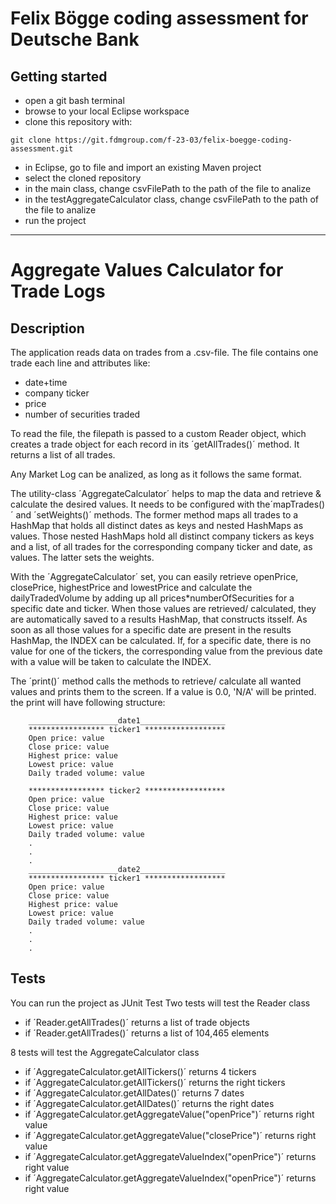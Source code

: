 # Felix Bögge coding assessment for Deutsche Bank 

## Getting started

- open a git bash terminal
- browse to your local Eclipse workspace
- clone this repository with:
```
git clone https://git.fdmgroup.com/f-23-03/felix-boegge-coding-assessment.git
```
- in Eclipse, go to file and import an existing Maven project
- select the cloned repository
- in the main class, change csvFilePath to the path of the file to analize
- in the testAggregateCalculator class, change csvFilePath to the path of the file to analize
- run the project

***

# Aggregate Values Calculator for Trade Logs

## Description
The application reads data on trades from a .csv-file.
The file contains one trade each line and attributes like:
- date+time
- company ticker
- price
- number of securities traded

To read the file, the filepath is passed to a custom Reader object, which creates
a trade object for each record in its ´getAllTrades()´ method. It returns a list of all trades.

Any Market Log can be analized, as long as it follows the same format.

The utility-class ´AggregateCalculator´ helps to map the data and retrieve & calculate the desired values.
It needs to be configured with the´mapTrades()´ and ´setWeights()´ methods.
The former method maps all trades to a HashMap that holds all distinct dates
as keys and nested HashMaps as values. Those nested HashMaps hold all distinct company tickers as
keys and a list, of all trades for the corresponding company ticker and date, as values.
The latter sets the weights.

With the ´AggregateCalculator´ set, you can easily retrieve openPrice, closePrice, highestPrice and lowestPrice
and calculate the dailyTradedVolume by adding up all prices*numberOfSecurities for a specific date and ticker.
When those values are retrieved/ calculated, they are automatically saved to a results HashMap, that constructs
itsself.
As soon as all those values for a specific date are present in the results HashMap, the INDEX can be calculated.
If, for a specific date, there is no value for one of the tickers, the corresponding value from the previous
date with a value will be taken to calculate the INDEX.

The ´print()´ method calls the methods to retrieve/ calculate all wanted values and prints them to the screen.
If a value is 0.0, 'N/A' will be printed.
the print will have following structure:
		
		____________________date1___________________
		***************** ticker1 ******************
		Open price: value
		Close price: value
		Highest price: value
		Lowest price: value
		Daily traded volume: value
		
		***************** ticker2 ******************
		Open price: value
		Close price: value
		Highest price: value
		Lowest price: value
		Daily traded volume: value
		.
		.
		.
		____________________date2___________________
		***************** ticker1 ******************
		Open price: value
		Close price: value
		Highest price: value
		Lowest price: value
		Daily traded volume: value
		.
		.
		.

## Tests
You can run the project as JUnit Test
Two tests will test the Reader class

- if ´Reader.getAllTrades()´ returns a list of trade objects
- if ´Reader.getAllTrades()´ returns a list of 104,465 elements

8 tests will test the AggregateCalculator class

- if ´AggregateCalculator.getAllTickers()´ returns 4 tickers
- if ´AggregateCalculator.getAllTickers()´ returns the right tickers
- if ´AggregateCalculator.getAllDates()´ returns 7 dates
- if ´AggregateCalculator.getAllDates()´ returns the right dates
- if ´AggregateCalculator.getAggregateValue("openPrice")´ returns right value
- if ´AggregateCalculator.getAggregateValue("closePrice")´ returns right value
- if ´AggregateCalculator.getAggregateValueIndex("openPrice")´ returns right value
- if ´AggregateCalculator.getAggregateValueIndex("openPrice")´ returns right value